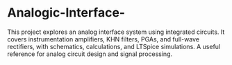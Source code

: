 # Analogic-Interface-
This project explores an analog interface system using integrated circuits. It covers instrumentation amplifiers, KHN filters, PGAs, and full-wave rectifiers, with schematics, calculations, and LTSpice simulations. A useful reference for analog circuit design and signal processing.
